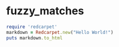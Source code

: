 # fuzzy_matches


```ruby
require 'redcarpet'
markdown = Redcarpet.new("Hello World!")
puts markdown.to_html
```
